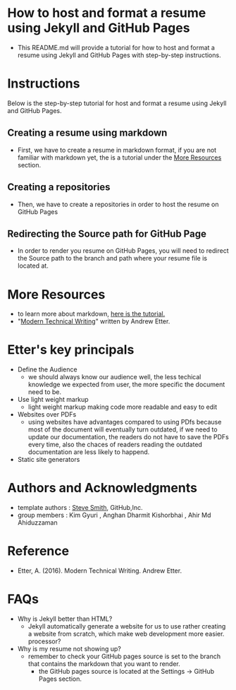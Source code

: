 # How to host and format a resume using Jekyll and GitHub Pages
- This README.md will provide a tutorial for how to host and format a resume using Jekyll and GitHub Pages with step-by-step instructions.

# Instructions
Below is the step-by-step tutorial for host and format a resume using Jekyll and GitHub Pages. 
## Creating a resume using markdown
- First, we have to create a resume in markdown format, if you are not familiar with markdown yet, the is a tutorial under the [More Resources](#More-Resources) section.
## Creating a repositories
- Then, we have to create a repositories in order to host the resume on GitHub Pages
## Redirecting the Source path for GitHub Page
-  In order to render you resume on GitHub Pages, you will need to redirect the Source path to the branch and path where your resume file is located at.


# More Resources
- to learn more about markdown, [here is the tutorial.](https://www.markdowntutorial.com/)
- "[Modern Technical Writing](https://www.amazon.ca/Modern-Technical-Writing-Introduction-Documentation-ebook/dp/B01A2QL9SS)" written by Andrew Etter.

# Etter's key principals
- Define the Audience
  - we should always know our audience well, the less techical knowledge we expected from user, the more specific the document need to be.
- Use light weight markup
  - light weight markup making code more readable and easy to edit
- Websites over PDFs
  - using websites have advantages compared to using PDfs because most of the document will eventually turn outdated, if we need to update our documentation, the readers do not have to save the PDFs every time, also the chaces of readers reading the outdated documentation are less likely to happend.
- Static site generators
  
  
# Authors and Acknowledgments
- template authors : [Steve Smith](), GitHub,Inc.
- group members : Kim Gyuri , Anghan Dharmit Kishorbhai , Ahir Md Ahiduzzaman

# Reference
- Etter, A. (2016). Modern Technical Writing. Andrew Etter. 

# FAQs
- Why is Jekyll better than HTML?
    - Jekyll automatically generate a website for us to use rather creating a website from scratch, which make web development more easier.
processor?
- Why is my resume not showing up?
    - remember to check your GitHub pages source is set to the branch that contains the markdown that you want to render.
        -  the GitHub pages source is located at the Settings -> GitHub Pages section.
